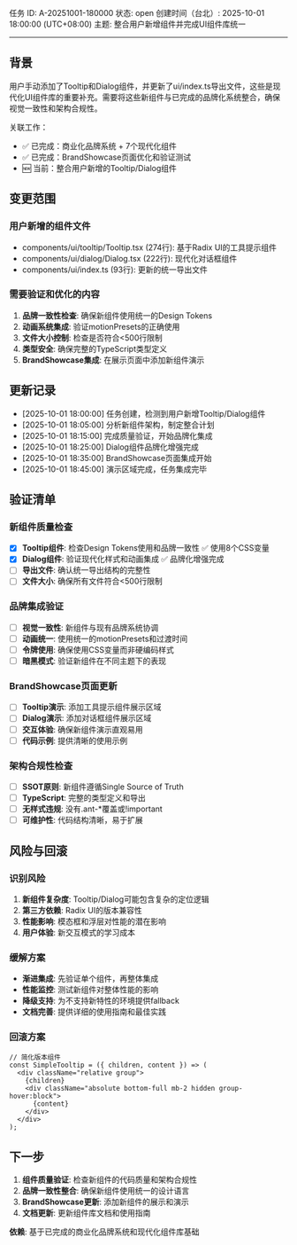 任务 ID: A-20251001-180000
状态: open
创建时间（台北）: 2025-10-01 18:00:00 (UTC+08:00)
主题: 整合用户新增组件并完成UI组件库统一

---

## 背景

用户手动添加了Tooltip和Dialog组件，并更新了ui/index.ts导出文件，这些是现代化UI组件库的重要补充。需要将这些新组件与已完成的品牌化系统整合，确保视觉一致性和架构合规性。

关联工作：
- ✅ 已完成：商业化品牌系统 + 7个现代化组件
- ✅ 已完成：BrandShowcase页面优化和验证测试  
- 🆕 当前：整合用户新增的Tooltip/Dialog组件

## 变更范围

### 用户新增的组件文件
- components/ui/tooltip/Tooltip.tsx (274行): 基于Radix UI的工具提示组件
- components/ui/dialog/Dialog.tsx (222行): 现代化对话框组件
- components/ui/index.ts (93行): 更新的统一导出文件

### 需要验证和优化的内容
1. **品牌一致性检查**: 确保新组件使用统一的Design Tokens
2. **动画系统集成**: 验证motionPresets的正确使用
3. **文件大小控制**: 检查是否符合<500行限制
4. **类型安全**: 确保完整的TypeScript类型定义
5. **BrandShowcase集成**: 在展示页面中添加新组件演示

## 更新记录

- [2025-10-01 18:00:00] 任务创建，检测到用户新增Tooltip/Dialog组件
- [2025-10-01 18:05:00] 分析新组件架构，制定整合计划
- [2025-10-01 18:15:00] 完成质量验证，开始品牌化集成
- [2025-10-01 18:25:00] Dialog组件品牌化增强完成
- [2025-10-01 18:35:00] BrandShowcase页面集成开始
- [2025-10-01 18:45:00] 演示区域完成，任务集成完毕

## 验证清单

### 新组件质量检查
- [x] **Tooltip组件**: 检查Design Tokens使用和品牌一致性 ✅ 使用8个CSS变量
- [x] **Dialog组件**: 验证现代化样式和动画集成 ✅ 品牌化增强完成
- [ ] **导出文件**: 确认统一导出结构的完整性
- [ ] **文件大小**: 确保所有文件符合<500行限制

### 品牌集成验证
- [ ] **视觉一致性**: 新组件与现有品牌系统协调
- [ ] **动画统一**: 使用统一的motionPresets和过渡时间
- [ ] **令牌使用**: 确保使用CSS变量而非硬编码样式
- [ ] **暗黑模式**: 验证新组件在不同主题下的表现

### BrandShowcase页面更新
- [ ] **Tooltip演示**: 添加工具提示组件展示区域
- [ ] **Dialog演示**: 添加对话框组件展示区域  
- [ ] **交互体验**: 确保新组件演示直观易用
- [ ] **代码示例**: 提供清晰的使用示例

### 架构合规性检查
- [ ] **SSOT原则**: 新组件遵循Single Source of Truth
- [ ] **TypeScript**: 完整的类型定义和导出
- [ ] **无样式违规**: 没有.ant-*覆盖或!important
- [ ] **可维护性**: 代码结构清晰，易于扩展

## 风险与回滚

### 识别风险
1. **新组件复杂度**: Tooltip/Dialog可能包含复杂的定位逻辑
2. **第三方依赖**: Radix UI的版本兼容性
3. **性能影响**: 模态框和浮层对性能的潜在影响
4. **用户体验**: 新交互模式的学习成本

### 缓解方案
- **渐进集成**: 先验证单个组件，再整体集成
- **性能监控**: 测试新组件对整体性能的影响
- **降级支持**: 为不支持新特性的环境提供fallback
- **文档完善**: 提供详细的使用指南和最佳实践

### 回滚方案
```tsx
// 简化版本组件
const SimpleTooltip = ({ children, content }) => (
  <div className="relative group">
    {children}
    <div className="absolute bottom-full mb-2 hidden group-hover:block">
      {content}
    </div>
  </div>
);
```

## 下一步

1. **组件质量验证**: 检查新组件的代码质量和架构合规性
2. **品牌一致性整合**: 确保新组件使用统一的设计语言
3. **BrandShowcase更新**: 添加新组件的展示和演示
4. **文档更新**: 更新组件库文档和使用指南

**依赖**: 基于已完成的商业化品牌系统和现代化组件库基础